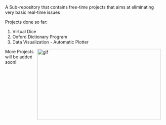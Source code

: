 A Sub-repository that contains free-time projects that aims at eliminating very basic real-time issues

Projects done so far:
1. Virtual Dice 
2. Oxford Dictionary Program
3. Data Visualization - Automatic Plotter

<img align='right' alt='gif' height="230px" width="400px" src= https://i.pinimg.com/originals/15/bc/1a/15bc1a87577971e7b031a7d7c7140af6.gif>

More Projects will be added soon!
